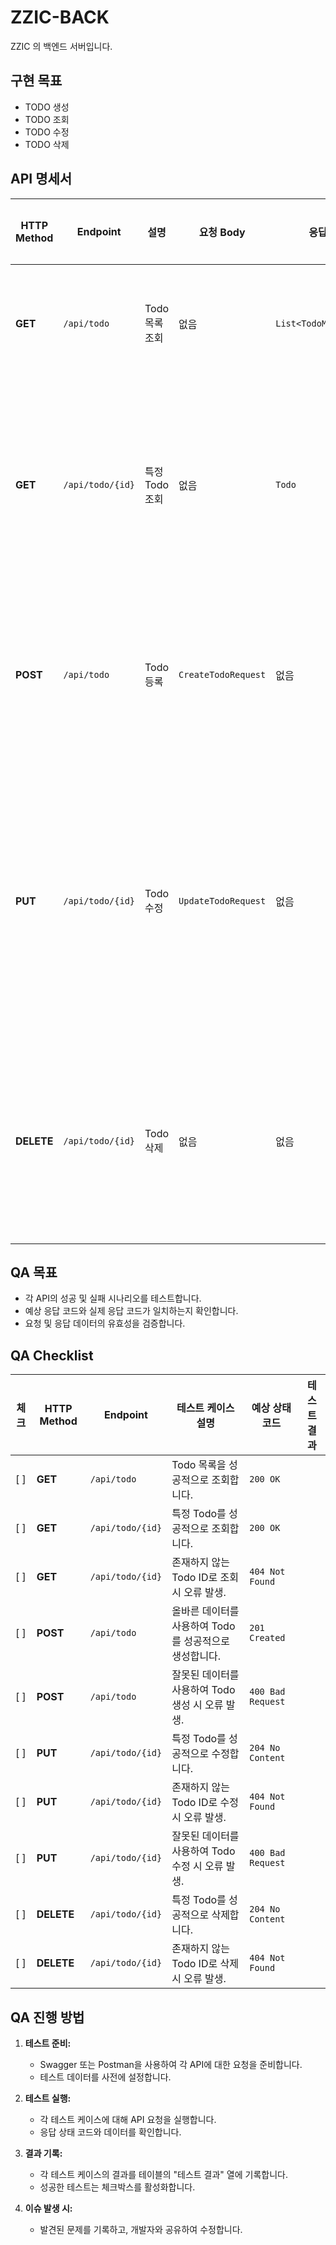 # ZZIC-BACK

ZZIC 의 백엔드 서버입니다.

## 구현 목표

- TODO 생성
- TODO 조회
- TODO 수정
- TODO 삭제

## API 명세서

| HTTP Method | Endpoint         | 설명                     | 요청 Body            | 응답 Body             | 상태 코드 및 설명                        |
|-------------|------------------|--------------------------|----------------------|-----------------------|-----------------------------------------|
| **GET**     | `/api/todo`      | Todo 목록 조회           | 없음                 | `List<TodoMainResponse>` | `200`: 성공적으로 Todo 목록을 조회함    |
| **GET**     | `/api/todo/{id}` | 특정 Todo 조회           | 없음                 | `Todo`                | `200`: 성공적으로 Todo를 조회함<br>`404`: 해당 ID의 Todo를 찾을 수 없음 |
| **POST**    | `/api/todo`      | Todo 등록                | `CreateTodoRequest`  | 없음                  | `201`: 성공적으로 Todo를 생성함<br>`400`: 잘못된 요청 데이터 |
| **PUT**     | `/api/todo/{id}` | Todo 수정                | `UpdateTodoRequest`  | 없음                  | `204`: 성공적으로 Todo를 수정함<br>`400`: 잘못된 요청 데이터<br>`404`: 해당 ID의 Todo를 찾을 수 없음 |
| **DELETE**  | `/api/todo/{id}` | Todo 삭제                | 없음                 | 없음                  | `204`: 성공적으로 Todo를 삭제함<br>`404`: 해당 ID의 Todo를 찾을 수 없음 |

## QA 목표

- 각 API의 성공 및 실패 시나리오를 테스트합니다.
- 예상 응답 코드와 실제 응답 코드가 일치하는지 확인합니다.
- 요청 및 응답 데이터의 유효성을 검증합니다.

## QA Checklist

| 체크 | HTTP Method | Endpoint         | 테스트 케이스 설명                            | 예상 상태 코드 | 테스트 결과 |
|------|-------------|------------------|-----------------------------------------------|----------------|-------------|
| [ ]  | **GET**     | `/api/todo`      | Todo 목록을 성공적으로 조회합니다.             | `200 OK`       |             |
| [ ]  | **GET**     | `/api/todo/{id}` | 특정 Todo를 성공적으로 조회합니다.             | `200 OK`       |             |
| [ ]  | **GET**     | `/api/todo/{id}` | 존재하지 않는 Todo ID로 조회 시 오류 발생.     | `404 Not Found`|             |
| [ ]  | **POST**    | `/api/todo`      | 올바른 데이터를 사용하여 Todo를 성공적으로 생성합니다. | `201 Created`  |             |
| [ ]  | **POST**    | `/api/todo`      | 잘못된 데이터를 사용하여 Todo 생성 시 오류 발생. | `400 Bad Request`|             |
| [ ]  | **PUT**     | `/api/todo/{id}` | 특정 Todo를 성공적으로 수정합니다.             | `204 No Content`|             |
| [ ]  | **PUT**     | `/api/todo/{id}` | 존재하지 않는 Todo ID로 수정 시 오류 발생.     | `404 Not Found`|             |
| [ ]  | **PUT**     | `/api/todo/{id}` | 잘못된 데이터를 사용하여 Todo 수정 시 오류 발생.| `400 Bad Request`|             |
| [ ]  | **DELETE**  | `/api/todo/{id}` | 특정 Todo를 성공적으로 삭제합니다.             | `204 No Content`|             |
| [ ]  | **DELETE**  | `/api/todo/{id}` | 존재하지 않는 Todo ID로 삭제 시 오류 발생.     | `404 Not Found`|             |

## QA 진행 방법

1. **테스트 준비:**
    - Swagger 또는 Postman을 사용하여 각 API에 대한 요청을 준비합니다.
    - 테스트 데이터를 사전에 설정합니다.

2. **테스트 실행:**
    - 각 테스트 케이스에 대해 API 요청을 실행합니다.
    - 응답 상태 코드와 데이터를 확인합니다.

3. **결과 기록:**
    - 각 테스트 케이스의 결과를 테이블의 "테스트 결과" 열에 기록합니다.
    - 성공한 테스트는 체크박스를 활성화합니다.

4. **이슈 발생 시:**
    - 발견된 문제를 기록하고, 개발자와 공유하여 수정합니다.